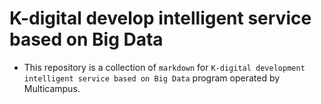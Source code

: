 # K-digital develop intelligent service based on Big Data 

* This repository is a collection of  `markdown` for `K-digital development intelligent service based on Big Data` program operated by Multicampus.

